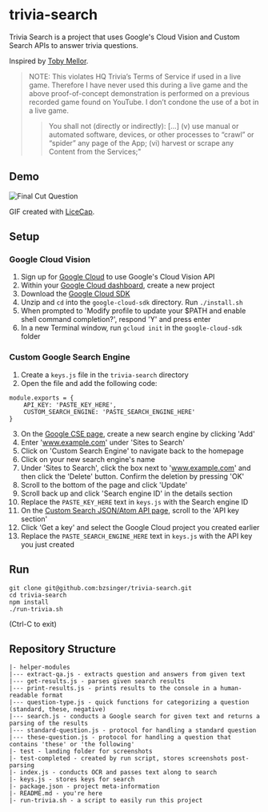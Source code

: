 # trivia-search
Trivia Search is a project that uses Google's Cloud Vision and Custom Search APIs to answer trivia questions.

Inspired by [Toby Mellor](https://medium.com/@tobymellor/hq-trivia-using-bots-to-win-money-from-online-game-shows-ce2a1b11828b).

>NOTE: This violates HQ Trivia’s Terms of Service if used in a live game. Therefore I have never used this during a live game and the above proof-of-concept demonstration is performed on a previous recorded game found on YouTube. I don’t condone the use of a bot in a live game.
>>You shall not (directly or indirectly): […] (v) use manual or automated software, devices, or other processes to “crawl” or “spider” any page of the App; (vi) harvest or scrape any Content from the Services;"

## Demo
<img src='http://i.imgur.com/zq8NOeq.gif' title='Final Cut Question' width='' alt='Final Cut Question'/>

GIF created with [LiceCap](http://www.cockos.com/licecap/).
## Setup
### Google Cloud Vision
1. Sign up for [Google Cloud](https://cloud.google.com/) to use Google's Cloud Vision API
2. Within your [Google Cloud dashboard](https://console.cloud.google.com/home/dashboard), create a new project
3. Download the [Google Cloud SDK](https://cloud.google.com/sdk/downloads#versioned)
4. Unzip and `cd` into the `google-cloud-sdk` directory. Run `./install.sh`
5. When prompted to 'Modify profile to update your $PATH and enable shell command completion?', respond 'Y' and press enter
6. In a new Terminal window, run `gcloud init` in the `google-cloud-sdk` folder

### Custom Google Search Engine
1. Create a `keys.js` file in the `trivia-search` directory
2. Open the file and add the following code:
```
module.exports = {
    API_KEY: 'PASTE_KEY_HERE',
    CUSTOM_SEARCH_ENGINE: 'PASTE_SEARCH_ENGINE_HERE'
}
```
3. On the [Google CSE page](https://cse.google.com/cse/all), create a new search engine by clicking 'Add'
4. Enter 'www.example.com' under 'Sites to Search'
5. Click on 'Custom Search Engine' to navigate back to the homepage
6. Click on your new search engine's name
7. Under 'Sites to Search', click the box next to 'www.example.com' and then click the 'Delete' button. Confirm the deletion by pressing 'OK'
8. Scroll to the bottom of the page and click 'Update'
9. Scroll back up and click 'Search engine ID' in the details section
10. Replace the `PASTE_KEY_HERE` text in `keys.js` with the Search engine ID
11. On the [Custom Search JSON/Atom API page](https://developers.google.com/custom-search/json-api/v1/overview), scroll to the 'API key section'
12. Click 'Get a key' and select the Google Cloud project you created earlier
13. Replace the `PASTE_SEARCH_ENGINE_HERE` text in `keys.js` with the API key you just created

## Run
```
git clone git@github.com:bzsinger/trivia-search.git
cd trivia-search
npm install
./run-trivia.sh
```
(Ctrl-C to exit)

## Repository Structure
```
|- helper-modules
|--- extract-qa.js - extracts question and answers from given text
|--- get-results.js - parses given search results
|--- print-results.js - prints results to the console in a human-readable format
|--- question-type.js - quick functions for categorizing a question (standard, these, negative)
|--- search.js - conducts a Google search for given text and returns a parsing of the results
|--- standard-question.js - protocol for handling a standard question
|--- these-question.js - protocol for handling a question that contains 'these' or 'the following'
|- test - landing folder for screenshots
|- test-completed - created by run script, stores screenshots post-parsing
|- index.js - conducts OCR and passes text along to search
|- keys.js - stores keys for search
|- package.json - project meta-information
|- README.md - you're here
|- run-trivia.sh - a script to easily run this project
```
